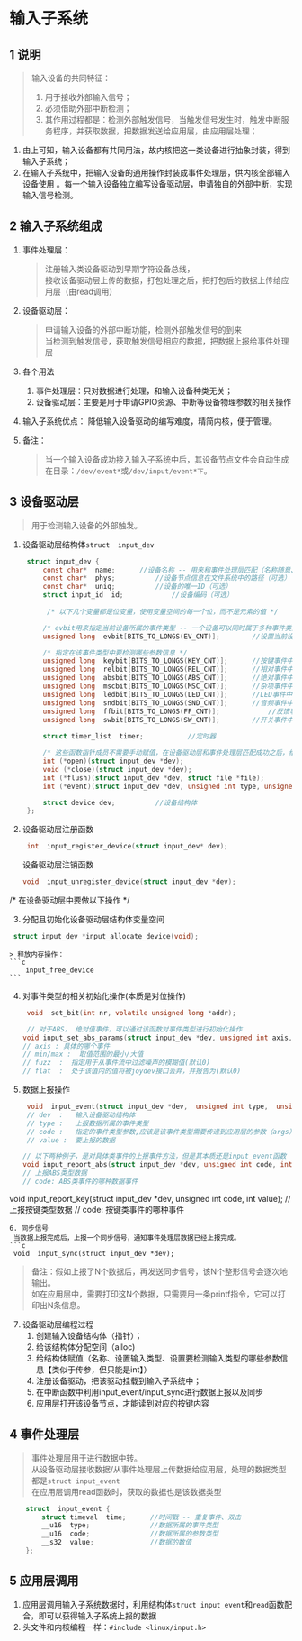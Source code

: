 # 输入子系统
## 1 说明
> 输入设备的共同特征：
> 1. 用于接收外部输入信号；  
> 2. 必须借助外部中断检测；
> 3. 其作用过程都是：检测外部触发信号，当触发信号发生时，触发中断服务程序，并获取数据，把数据发送给应用层，由应用层处理；

1. 由上可知，输入设备都有共同用法，故内核把这一类设备进行抽象封装，得到输入子系统；
2. 在输入子系统中，把输入设备的通用操作封装成事件处理层，供内核全部输入设备使用 。每一个输入设备独立编写设备驱动层，申请独自的外部中断，实现输入信号检测。

## 2 输入子系统组成
1. 事件处理层：
   > 注册输入类设备驱动到早期字符设备总线，  
   > 接收设备驱动层上传的数据，打包处理之后，把打包后的数据上传给应用层（由read调用）

2. 设备驱动层：
   > 申请输入设备的外部中断功能，检测外部触发信号的到来  
   > 当检测到触发信号，获取触发信号相应的数据，把数据上报给事件处理层

3. 各个用法
   1. 事件处理层：只对数据进行处理，和输入设备种类无关；
   2. 设备驱动层：主要是用于申请GPIO资源、中断等设备物理参数的相关操作
   
4. 输入子系统优点：
   降低输入设备驱动的编写难度，精简内核，便于管理。

5. 备注：  
   > 当一个输入设备成功接入输入子系统中后，其设备节点文件会自动生成在目录：`/dev/event*`或`/dev/input/event*下`。


## 3 设备驱动层
> 用于检测输入设备的外部触发。
1. 设备驱动层结构体`struct  input_dev`
   ```c
    struct input_dev {
        const char*  name;		//设备名称 -- 用来和事件处理层匹配（名称随意、必须有）
        const char*  phys;  		//设备节点信息在文件系统中的路径（可选）
        const char*  uniq;			//设备的唯一ID（可选）
        struct input_id  id;			//设备编码（可选）
        
         /* 以下几个变量都是位变量，使用变量空间的每一个位，而不是元素的值 */

        /* evbit用来指定当前设备所属的事件类型 -- 一个设备可以同时属于多种事件类型 */
        unsigned long  evbit[BITS_TO_LONGS(EV_CNT)];		//设置当前设备所属的事件类型

        /* 指定在该事件类型中要检测哪些参数信息 */
        unsigned long  keybit[BITS_TO_LONGS(KEY_CNT)];		//按键事件中有哪些按键需要检测
        unsigned long  relbit[BITS_TO_LONGS(REL_CNT)];		//相对事件中要检测哪些参数信息		
        unsigned long  absbit[BITS_TO_LONGS(ABS_CNT)];		//绝对事件中要检测哪些参数信息
        unsigned long  mscbit[BITS_TO_LONGS(MSC_CNT)];		//杂项事件中要检测哪些参数信息
        unsigned long  ledbit[BITS_TO_LONGS(LED_CNT)];		//LED事件中要检测哪些参数信息
        unsigned long  sndbit[BITS_TO_LONGS(SND_CNT)];		//音频事件中要检测哪些参数信息
        unsigned long  ffbit[BITS_TO_LONGS(FF_CNT)];			//反馈事件中要检测哪些参数信息
        unsigned long  swbit[BITS_TO_LONGS(SW_CNT)];		//开关事件中要检测哪些参数信息
        
        struct timer_list  timer;		 	//定时器

        /* 这些函数指针成员不需要手动赋值，在设备驱动层和事件处理层匹配成功之后，给事件处理层回调 */
        int (*open)(struct input_dev *dev);
        void (*close)(struct input_dev *dev);
        int (*flush)(struct input_dev *dev, struct file *file);
        int (*event)(struct input_dev *dev, unsigned int type, unsigned int code, int value);

        struct device dev;			//设备结构体
    };
   ```
2. 设备驱动层注册函数
   ```c
    int  input_register_device(struct input_dev* dev);
   ```

   设备驱动层注销函数
    ```c
    void  input_unregister_device(struct input_dev *dev);
    ```

/* 在设备驱动层中要做以下操作 */  

3.  分配且初始化设备驱动层结构体变量空间
   ```c
    struct input_dev *input_allocate_device(void);
   ```
    > 释放内存操作：
    ```c
        input_free_device
    ```
4. 对事件类型的相关初始化操作(本质是对位操作)
   ```c
    void  set_bit(int nr, volatile unsigned long *addr);

    // 对于ABS， 绝对值事件，可以通过该函数对事件类型进行初始化操作
   void input_set_abs_params(struct input_dev *dev, unsigned int axis,int min, int max, int fuzz, int flat)
   // axis : 具体的哪个事件
   // min/max :  取值范围的最小/大值
   // fuzz  :  指定用于从事件流中过滤噪声的模糊值(默认0)
   // flat  :  处于该值内的值将被joydev接口丢弃，并报告为(默认0)
   ```

1. 数据上报操作
   ```c
    void  input_event(struct input_dev *dev,  unsigned int type,  unsigned int code,  int value);
    // dev  :   输入设备驱动结构体
    // type :   上报数据所属的事件类型
    // code :   指定的事件类型参数,应该是该事件类型需要传递到应用层的参数（args）
    // value :  要上报的数据

   // 以下两种例子，是对具体类事件的上报事件方法，但是其本质还是input_event函数
   void input_report_abs(struct input_dev *dev, unsigned int code, int value);
   // 上报ABS类型数据
   // code: ABS类事件的哪种数据事件

  void input_report_key(struct input_dev *dev, unsigned int code, int value);
   // 上报按键类型数据
   // code: 按键类事件的哪种事件

   ```
6. 同步信号
    当数据上报完成后，上报一个同步信号，通知事件处理层数据已经上报完成。   
   ```c
    void  input_sync(struct input_dev *dev);

   ```
> 备注：假如上报了N个数据后，再发送同步信号，该N个整形信号会逐次地输出。  
> 如在应用层中，需要打印这N个数据，只需要用一条printf指令，它可以打印出N条信息。

7. 设备驱动层编程过程
   1. 创建输入设备结构体（指针）；
   2. 给该结构体分配空间（alloc)
   3. 给结构体赋值（名称、设置输入类型、设置要检测输入类型的哪些参数信息【类似于传参，但只能是int】）
   4. 注册设备驱动，把该驱动挂载到输入子系统中；
   5. 在中断函数中利用input_event/input_sync进行数据上报以及同步
   6. 应用层打开该设备节点，才能读到对应的按键内容

## 4 事件处理层
> 事件处理层用于进行数据中转。  
> 从设备驱动层接收数据/从事件处理层上传数据给应用层，处理的数据类型都是`struct input_event`  
> 在应用层调用read函数时，获取的数据也是该数据类型  

 ```c
     struct  input_event {
         struct timeval  time;		//时间戳 -- 重复事件、双击
         __u16  type;				//数据所属的事件类型
         __u16  code;				//数据所属的参数类型
         __s32  value;				//数据的数值
     };
 ```

## 5 应用层调用
1. 应用层调用输入子系统数据时，利用结构体`struct input_event`和`read`函数配合，即可以获得输入子系统上报的数据
2. 头文件和内核编程一样：`#include <linux/input.h>`








